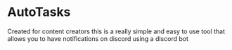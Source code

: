 # AutoTasks
Created for content creators this is a really simple and easy to use tool that allows you to have notifications on discord using a discord bot

